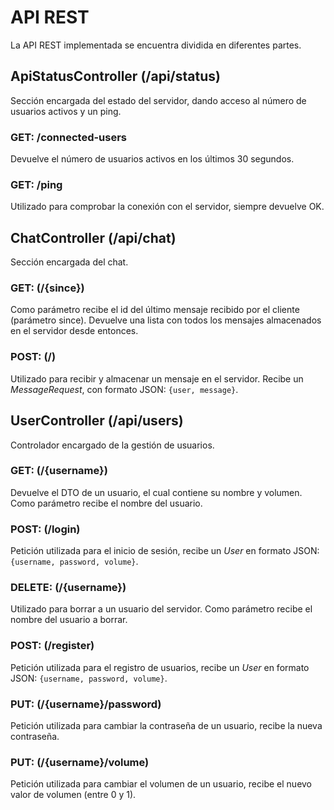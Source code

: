 # API REST

La API REST implementada se encuentra dividida en diferentes partes.
## ApiStatusController (/api/status)
Sección encargada del estado del servidor, dando acceso al número de usuarios activos y un ping.

### GET: /connected-users
Devuelve el número de usuarios activos en los últimos 30 segundos.

### GET: /ping
Utilizado para comprobar la conexión con el servidor, siempre devuelve OK.

## ChatController (/api/chat)
Sección encargada del chat.

### GET: (/{since})
Como parámetro recibe el id del último mensaje recibido por el cliente (parámetro since).
Devuelve una lista con todos los mensajes almacenados en el servidor desde entonces.

### POST: (/)
Utilizado para recibir y almacenar un mensaje en el servidor.
Recibe un *MessageRequest*, con formato JSON: `{user, message}`.

## UserController (/api/users)
Controlador encargado de la gestión de usuarios.

### GET: (/{username})
Devuelve el DTO de un usuario, el cual contiene su nombre y volumen.
Como parámetro recibe el nombre del usuario.

### POST: (/login)
Petición utilizada para el inicio de sesión, recibe un *User* en formato JSON: `{username, password, volume}`.

### DELETE: (/{username})
Utilizado para borrar a un usuario del servidor.
Como parámetro recibe el nombre del usuario a borrar.

### POST: (/register)
Petición utilizada para el registro de usuarios, recibe un *User* en formato JSON: `{username, password, volume}`.

### PUT: (/{username}/password)
Petición utilizada para cambiar la contraseña de un usuario, recibe la nueva contraseña.

### PUT: (/{username}/volume)
Petición utilizada para cambiar el volumen de un usuario, recibe el nuevo valor de volumen (entre 0 y 1).